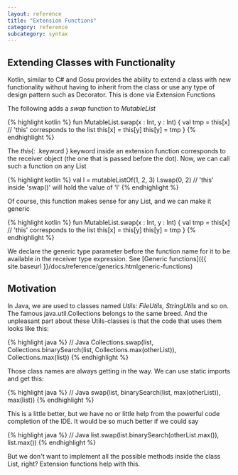 ```yaml
---
layout: reference
title: "Extension Functions"
category: reference
subcategory: syntax
---
```


## Extending Classes with Functionality

Kotlin, similar to C# and Gosu provides the ability to extend a class with new functionality without having to inherit from the class or use any type of design pattern such as Decorator.
This is done via Extension Functions

The following adds a *swap* function to *MutableList*

{% highlight kotlin %}
fun MutableList<Int>.swap(x : Int, y : Int) {
  val tmp = this[x] // 'this' corresponds to the list
  this[x] = this[y]
  this[y] = tmp
}
{% endhighlight %}

The *this*{: .keyword } keyword inside an extension function corresponds to the receiver object (the one that is passed before the dot). Now, we can call such a function on any List<Int>

{% highlight kotlin %}
val l = mutableListOf(1, 2, 3)
l.swap(0, 2) // 'this' inside 'swap()' will hold the value of 'l'
{% endhighlight %}

Of course, this function makes sense for any List<T>, and we can make it generic

{% highlight kotlin %}
fun <T> MutableList<T>.swap(x : Int, y : Int) {
  val tmp = this[x] // 'this' corresponds to the list
  this[x] = this[y]
  this[y] = tmp
}
{% endhighlight %}

We declare the generic type parameter before the function name for it to be available in the receiver type expression. See [Generic functions]({{ site.baseurl }}/docs/reference/generics.htmlgeneric-functions)

## Motivation

In Java, we are used to classes named *Utils: FileUtils, StringUtils* and so on. The famous java.util.Collections belongs to the same breed.
And the unpleasant part about these Utils-classes is that the code that uses them looks like this:

 {% highlight java %}
 // Java
 Collections.swap(list, Collections.binarySearch(list, Collections.max(otherList)), Collections.max(list))
 {% endhighlight %}

 Those class names are always getting in the way. We can use static imports and get this:

 {% highlight java %}
 // Java
 swap(list, binarySearch(list, max(otherList)), max(list))
 {% endhighlight %}

 This is a little better, but we have no or little help from the powerful code completion of the IDE. It would be so much better if we could say

 {% highlight java %}
 // Java
 list.swap(list.binarySearch(otherList.max()), list.max())
 {% endhighlight %}

 But we don't want to implement all the possible methods inside the class List, right? Extension functions help with this.

